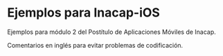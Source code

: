 # Ejemplos para Inacap-iOS

Ejemplos para módulo 2 del Postítulo de Aplicaciones Móviles de Inacap.

Comentarios en inglés para evitar problemas de codificación.
